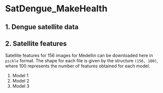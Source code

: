 # SatDengue_MakeHealth

## 1. Dengue satellite data 

## 2. Satellite features

Satellite features for 156 images for Medellin can be downloaded here in `pickle` format. The shape for each file is given by the structure `(156, 100)`, where 100 represents the number of features obtained for each model. 

1. Model 1
2. Model 2
3. Model 3 
